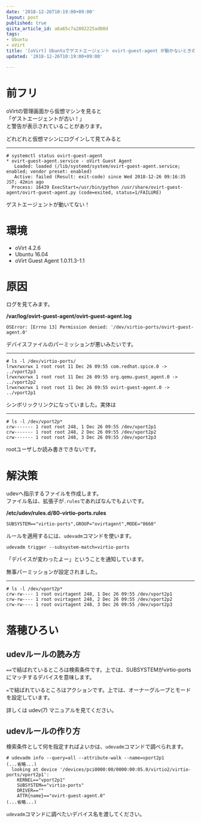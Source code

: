 ```yaml
---
date: '2018-12-26T10:19:00+09:00'
layout: post
published: true
qiita_article_id: a6a65c7a2802225ad08d
tags:
- Ubuntu
- oVirt
title: '[oVirt] Ubuntuでゲストエージェント ovirt-guest-agent が動かないときの解決策'
updated: '2018-12-26T10:19:00+09:00'

---
```

# 前フリ  
  
oVirtの管理画面から仮想マシンを見ると  
「ゲストエージェントが古い！」  
と警告が表示されていることがあります。  
  
どれどれと仮想マシンにログインして見てみると  
  
****  
```terminal:
# systemctl status ovirt-guest-agent
* ovirt-guest-agent.service - oVirt Guest Agent
   Loaded: loaded (/lib/systemd/system/ovirt-guest-agent.service; enabled; vendor preset: enabled)
   Active: failed (Result: exit-code) since Wed 2018-12-26 09:16:35 JST; 42min ago
  Process: 16439 ExecStart=/usr/bin/python /usr/share/ovirt-guest-agent/ovirt-guest-agent.py (code=exited, status=1/FAILURE)
```  
  
ゲストエージェントが動いてない！  
  
# 環境  
  
* oVirt 4.2.6  
* Ubuntu 16.04  
* oVirt Guest Agent 1.0.11.3-1.1  
  
  
# 原因  
  
ログを見てみます。  
  
**/var/log/ovirt-guest-agent/ovirt-guest-agent.log**  
```text:/var/log/ovirt-guest-agent/ovirt-guest-agent.log
OSError: [Errno 13] Permission denied: '/dev/virtio-ports/ovirt-guest-agent.0'
```  
  
デバイスファイルのパーミッションが悪いみたいです。  
  
****  
```terminal:
# ls -l /dev/virtio-ports/
lrwxrwxrwx 1 root root 11 Dec 26 09:55 com.redhat.spice.0 -> ../vport2p3
lrwxrwxrwx 1 root root 11 Dec 26 09:55 org.qemu.guest_agent.0 -> ../vport2p2
lrwxrwxrwx 1 root root 11 Dec 26 09:55 ovirt-guest-agent.0 -> ../vport2p1
```  
  
シンボリックリンクになっていました。実体は  
  
****  
```terminal:
# ls -l /dev/vport2p*
crw------- 1 root root 248, 1 Dec 26 09:55 /dev/vport2p1
crw------- 1 root root 248, 2 Dec 26 09:55 /dev/vport2p2
crw------- 1 root root 248, 3 Dec 26 09:55 /dev/vport2p3
```  
  
rootユーザしか読み書きできないです。  
  
# 解決策  
  
udevへ指示するファイルを作成します。  
ファイル名は、拡張子が`.rules`であればなんでもよいです。  
  
**/etc/udev/rules.d/80-virtio-ports.rules**  
```text:/etc/udev/rules.d/80-virtio-ports.rules
SUBSYSTEM=="virtio-ports",GROUP="ovirtagent",MODE="0660"
```  
  
ルールを適用するには、`udevadm`コマンドを使います。  
  
```terminal
udevadm trigger --subsystem-match=virtio-ports
```  
  
「デバイスが変わったよー」ということを通知しています。  
  
  
無事パーミッションが設定されました。  
  
****  
```terminal:
# ls -l /dev/vport2p*
crw-rw---- 1 root ovirtagent 248, 1 Dec 26 09:55 /dev/vport2p1
crw-rw---- 1 root ovirtagent 248, 2 Dec 26 09:55 /dev/vport2p2
crw-rw---- 1 root ovirtagent 248, 3 Dec 26 09:55 /dev/vport2p3
```  
  
  
  
# 落穂ひろい  
  
## udevルールの読み方  
  
`==`で結ばれているところは検索条件です。上では、SUBSYSTEMがvirtio-portsにマッチするデバイスを意味します。  
  
`=`で結ばれているところはアクションです。上では、オーナーグループとモードを設定しています。  
  
詳しくは udev(7) マニュアルを見てください。  
  
## udevルールの作り方  
  
検索条件として何を指定すればよいかは、`udevadm`コマンドで調べられます。  
  
```terminal
# udevadm info --query=all --attribute-walk --name=vport2p1
(...省略...)
  looking at device '/devices/pci0000:00/0000:00:05.0/virtio2/virtio-ports/vport2p1':
    KERNEL=="vport2p1"
    SUBSYSTEM=="virtio-ports"
    DRIVER==""
    ATTR{name}=="ovirt-guest-agent.0"
(...省略...)
```  
  
`udevadm`コマンドに調べたいデバイス名を渡してください。  
  
  
  
  
  
